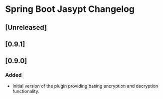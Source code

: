 <!-- Keep a Changelog guide -> https://keepachangelog.com -->

# Spring Boot Jasypt Changelog

## [Unreleased]
## [0.9.1]

## [0.9.0]
### Added
- Initial version of the plugin providing basing encryption and decryption functionality.
